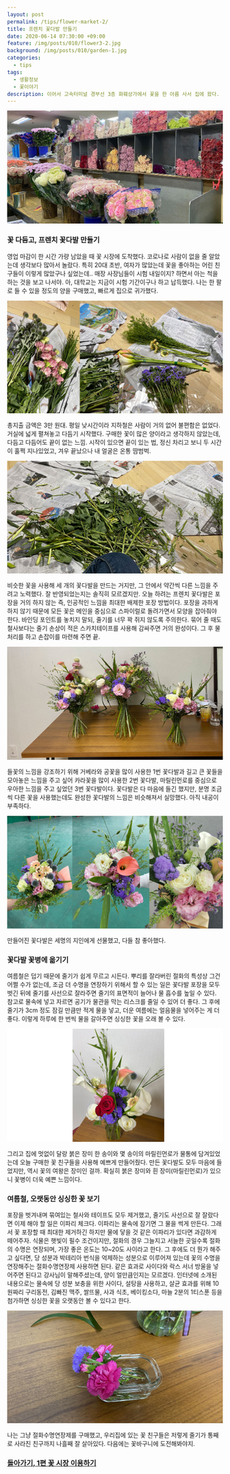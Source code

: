 ```yaml
---
layout: post
permalink: /tips/flower-market-2/
title: 프렌치 꽃다발 만들기
date: 2020-06-14 07:30:00 +09:00
feature: /img/posts/010/flower3-2.jpg
background: /img/posts/010/garden-1.jpg
categories:
  - tips
tags:
  - 생활정보
  - 꽃이야기
description: 이어서 고속터미널 경부선 3층 화훼상가에서 꽃을 한 아름 사서 집에 왔다. 프렌치 꽃다발은 무심한 듯 러프하게 묶은 느낌, 인위적인 포장을 최소화 한 포장법이다.
---
```


![꽃시장](/img/posts/010/flower-4.jpg)

### 꽃 다듬고, 프렌치 꽃다발 만들기

영업 마감이 한 시간 가량 남았을 때 꽃 시장에 도착했다. 코로나로 사람이 없을 줄 알았는데 생각보다 많아서 놀랐다. 특히 20대 초반, 여자가 많았는데 꽃을 좋아하는 어린 친구들이 이렇게 많았구나 싶었는데.. 매장 사장님들이 시험 내일이지? 하면서 아는 척을 하는 것을 보고 나서야. 아, 대학교는 지금이 시험 기간이구나 하고 납득했다. 나는 한 팔로 들 수 있을 정도의 양을 구매했고, 빠르게 집으로 귀가했다. 

![꽃다듬기](/img/posts/010/flower-put.jpg)

총지출 금액은 3만 원대. 평일 낮시간이라 지하철은 사람이 거의 없어 불편함은 없었다. 거실에 넓게 펼쳐놓고 다듬기 시작했다. 구매한 꽃이 많은 양이라고 생각하지 않았는데, 다듬고 다듬어도 끝이 없는 느낌. 시작이 있으면 끝이 있는 법, 정신 차리고 보니 두 시간이 훌쩍 지나있었고, 겨우 끝났으나 내 얼굴은 온통 땀범벅.

![꽃다듬기](/img/posts/010/leaf.jpg)

비슷한 꽃을 사용해 세 개의 꽃다발을 만드는 거지만, 그 안에서 약간씩 다른 느낌을 주려고 노력했다. 잘 반영되었는지는 솔직히 모르겠지만. 오늘 하려는 프렌치 꽃다발은 포장을 거의 하지 않는 즉, 인공적인 느낌을 최대한 배제한 포장 방법이다. 포장을 과하게 하지 않기 때문에 모든 꽃은 메인을 중심으로 스파이럴로 돌려가면서 모양을 잡아줘야 한다. 바인딩 포인트를 놓치지 말되, 줄기를 너무 꽉 쥐지 않도록 주의한다. 묶어 줄 때도 철사보다는 줄기 손상이 적은 스카치테이프를 사용해 감싸주면 거의 완성이다. 그 후 물 처리를 하고 손잡이를 마련해 주면 끝. 

![완성](/img/posts/010/done-flower.jpg)

들꽃의 느낌을 강조하기 위해 거베라와 공꽃을 많이 사용한 1번 꽃다발과 길고 큰 꽃들을 모아놓은 느낌을 주고 싶어 카라꽃을 많이 사용한 2번 꽃다발, 마릴린먼로를 중심으로 우아한 느낌을 주고 싶었던 3번 꽃다발이다. 꽃다발은 다 마음에 들긴 했지만, 분명 조금씩 다른 꽃을 사용했는데도 완성한 꽃다발의 느낌은 비슷해져서 실망했다. 아직 내공이 부족하다. 

![인증샷](/img/posts/010/flower3.jpg)

만들어진 꽃다발은 세명의 지인에게 선물했고, 다들 참 좋아했다. 

### 꽃다발 꽃병에 옮기기

여름철은 덥기 때문에 줄기가 쉽게 무르고 시든다. 뿌리를 잘라버린 절화의 특성상 그건 어쩔 수가 없는데, 조금 더 수명을 연장하기 위해서 할 수 있는 일은 꽃다발 포장을 모두 벗긴 뒤에 줄기를 사선으로 잘라주면 줄기의 표면적이 늘어나 물 흡수를 높일 수 있다. 참고로 물속에 넣고 자르면 공기가 물관을 막는 리스크를 줄일 수 있어 더 좋다. 그 후에 줄기가 3cm 정도 잠길 만큼만 적게 물을 넣고, 더운 여름에는 얼음물을 넣어주는 게 더 좋다. 이렇게 하루에 한 번씩 물을 갈아주면 싱싱한 꽃을 오래 볼 수 있다.

![꽃병](/img/posts/010/flower-last.jpg)

그리고 집에 멋없이 달랑 붉은 장미 한 송이와 몇 송이의 마릴린먼로가 물통에 담겨있었는데 오늘 구매한 꽃 친구들을 사용해 예쁘게 만들어줬다. 만든 꽃다발도 모두 마음에 들었지만, 역시 꽃의 여왕은 장미인 걸까. 확실히 붉은 장미와 흰 장미(마릴린먼로)가 있으니 꽃병이 더욱 예쁜 느낌이다. 

### 여름철, 오랫동안 싱싱한 꽃 보기

포장을 벗겨내며 묶여있는 철사와 테이프도 모두 제거했고, 줄기도 사선으로 잘 잘랐다면 이제 해야 할 일은 이파리 체크다. 이파리는 물속에 잠기면 그 물을 썩게 만든다. 그래서 꽃 포장할 때 최대한 제거하긴 하지만 물에 닿을 것 같은 이파리가 있다면 과감하게 떼어주자. 식물은 햇빛이 필수 조건이지만, 절화의 경우 그늘지고 서늘한 곳일수록 절화의 수명은 연장되며, 가장 좋은 온도는 10~20도 사이라고 한다. 그 후에도 더 뭔가 해주고 싶다면, 당 성분과 박테리아 번식을 억제하는 성분으로 이루어져 있는데 꽃의 수명을 연장해주는 절화수명연장제 사용하면 된다. 같은 효과로 사이다와 락스 서너 방울을 넣어주면 된다고 강사님이 말해주셨는데, 양이 얼만큼인지는 모르겠다. 인터넷에 소개된 내용으로는 물속에 당 성분 보충을 위한 사이다, 설탕을 사용하고, 살균 효과를 위해 10원짜리 구리동전, 김빠진 맥주, 쌀뜨물, 사과 식초, 베이킹소다, 마늘 2분의 1티스푼 등을 첨가하면 싱싱한 꽃을 오랫동안 볼 수 있다고 한다. 

![꽃](/img/posts/010/last.jpg)

나는 그냥 절화수명연장제를 구매했고, 우리집에 있는 꽃 친구들은 저렇게 줄기가 통째로 사라진 친구까지 나흘째 잘 살아있다. 다음에는 꽃바구니에 도전해봐야지.

### [돌아가기, 1편 꽃 시장 이용하기](https://thisisthereason.com/tips/flower-market-1/)

